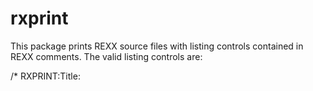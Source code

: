 # rxprint
This package prints REXX source files with listing controls contained in REXX comments. The valid listing controls are:

/* RXPRINT:Title: <title> */ -  Sets the title string for listing. This 
                                line is printed at the top of each page
                                in bold letters. A blank line is inserted
                                following the title.

/*RXPRINT:Eject */ -           Generate an immediate skip to channel 1 
/*RXPRINT:PgBrk */             (new page)

/*RXPRINT:Bold */   -           Highlight following lines until a 
                                /* RXPRINT:Normal */ card is encountered.

/* RXPRINT:Normal */ -          Cancels the effect of a /* RXPRINT:Bold */
                                listing control

/* RXPRINT:Skip nn */ -         Insert nn blank lines at this location

/* RXPRINT:PageLen nnn*/ -      Sets page length to nn lines. A new title
                                line is generated at the top of every page.

/* RXPRINT:Line nn */ -         Set line lenght to nn. The default is 132
                                chars.

Printer controls are implemented with standard ASA/machine-specific listing 
directives included in col 1 of the file. All output is shifted one column to the right to permit inserting the appropriate control characters.

This utility produces a LISTING file as output and can be printed using the 
CMS PRINT fn ft fm ( CC command.







